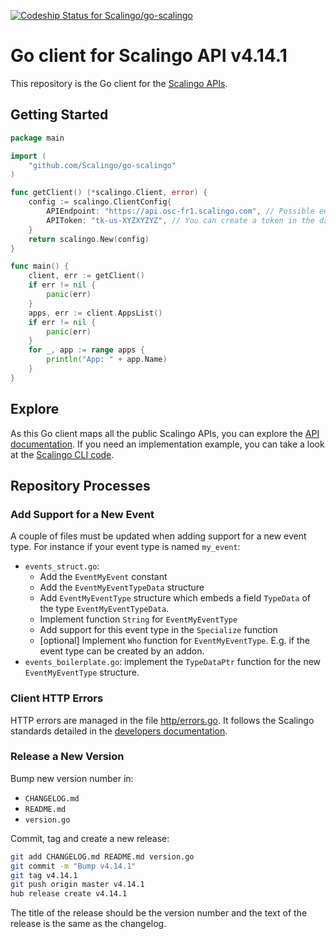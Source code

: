 [ ![Codeship Status for Scalingo/go-scalingo](https://app.codeship.com/projects/cf518dc0-0034-0136-d6b3-5a0245e77f67/status?branch=master)](https://app.codeship.com/projects/279805)

# Go client for Scalingo API v4.14.1

This repository is the Go client for the [Scalingo APIs](https://developers.scalingo.com/).

## Getting Started

```go
package main

import (
	"github.com/Scalingo/go-scalingo"
)

func getClient() (*scalingo.Client, error) {
	config := scalingo.ClientConfig{
		APIEndpoint: "https://api.osc-fr1.scalingo.com", // Possible endpoints can be found at https://developers.scalingo.com/#endpoints
		APIToken: "tk-us-XYZXYZYZ", // You can create a token in the dashboard at Profile > Token > Create new token
	}
	return scalingo.New(config)
}

func main() {
	client, err := getClient()
	if err != nil {
		panic(err)
	}
	apps, err := client.AppsList()
	if err != nil {
		panic(err)
	}
	for _, app := range apps {
		println("App: " + app.Name)
	}
}
```

## Explore

As this Go client maps all the public Scalingo APIs, you can explore the [API documentation](https://developers.scalingo.com/).
If you need an implementation example, you can take a look at the [Scalingo CLI code](https://github.com/Scalingo/cli).

## Repository Processes

### Add Support for a New Event

A couple of files must be updated when adding support for a new event type. For
instance if your event type is named `my_event`:
* `events_struct.go`:
    * Add the `EventMyEvent` constant
    * Add the `EventMyEventTypeData` structure
    * Add `EventMyEventType` structure which embeds a field `TypeData` of the
        type `EventMyEventTypeData`.
    * Implement function `String` for `EventMyEventType`
    * Add support for this event type in the `Specialize` function
    * [optional] Implement `Who` function for `EventMyEventType`. E.g. if the
        event type can be created by an addon.
* `events_boilerplate.go`: implement the `TypeDataPtr` function for the new
    `EventMyEventType` structure.

### Client HTTP Errors

HTTP errors are managed in the file
[http/errors.go](https://github.com/Scalingo/go-scalingo/blob/master/http/errors.go).
It follows the Scalingo standards detailed in the [developers
documentation](https://developers.scalingo.com/index#errors).

### Release a New Version

Bump new version number in:

- `CHANGELOG.md`
- `README.md`
- `version.go`

Commit, tag and create a new release:

```sh
git add CHANGELOG.md README.md version.go
git commit -m "Bump v4.14.1"
git tag v4.14.1
git push origin master v4.14.1
hub release create v4.14.1
```

The title of the release should be the version number and the text of the
release is the same as the changelog.
